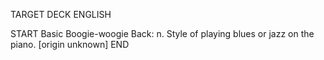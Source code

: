TARGET DECK
ENGLISH

START
Basic
Boogie-woogie
Back: n. Style of playing blues or jazz on the piano. [origin unknown]
END
